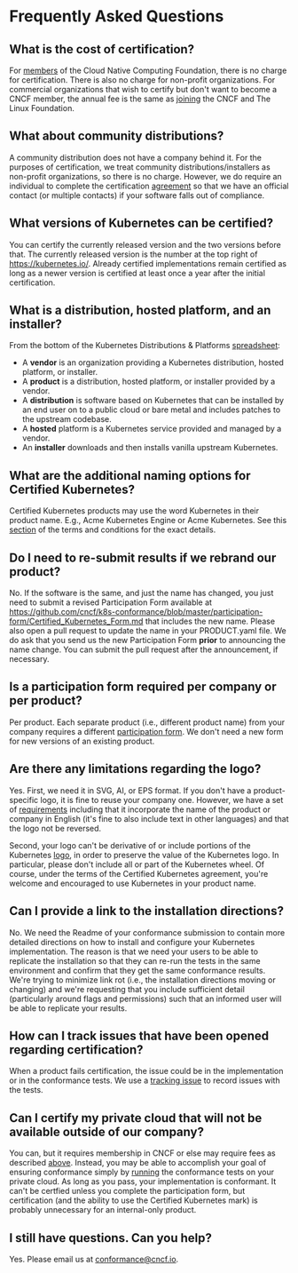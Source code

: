 # Frequently Asked Questions

## What is the cost of certification?

For [members](https://www.cncf.io/about/members/) of the Cloud Native Computing Foundation, there is no charge for
certification. There is also no charge for non-profit organizations. For commercial organizations that wish to
certify but don't want to become a CNCF member, the annual fee is the same as [joining](https://www.cncf.io/about/join/) the CNCF and The Linux Foundation.

## What about community distributions?

A community distribution does not have a company behind it.
For the purposes of certification, we treat community distributions/installers as non-profit organizations, so
there is no charge. However, we do require an individual to complete the certification
[agreement](./participation-form/Certified_Kubernetes_Form.md) so
that we have an official contact (or multiple contacts) if your software falls out of compliance.

## What versions of Kubernetes can be certified?

You can certify the currently released version and the two versions before that. The currently released version is the number at the top right of https://kubernetes.io/. Already certified implementations remain certified as long as a newer version is certified at least once a year after the initial certification.

## What is a distribution, hosted platform, and an installer?

From the bottom of the Kubernetes Distributions & Platforms [spreadsheet](https://docs.google.com/spreadsheets/d/1uF9BoDzzisHSQemXHIKegMhuythuq_GL3N1mlUUK2h0/edit#gid=0):

* A **vendor** is an organization providing a Kubernetes distribution, hosted platform, or installer.
* A **product** is a distribution, hosted platform, or installer provided by a vendor.	
* A **distribution** is software based on Kubernetes that can be installed by an end user on to a public cloud or bare metal and includes patches to the upstream codebase.	
* A **hosted** platform is a Kubernetes service provided and managed by a vendor.	
* An **installer** downloads and then installs vanilla upstream Kubernetes.	

## What are the additional naming options for Certified Kubernetes?

Certified Kubernetes products may use the word Kubernetes in their product name. E.g., Acme Kubernetes Engine or Acme Kubernetes. See this [section](https://github.com/cncf/k8s-conformance/blob/master/terms-conditions/Certified_Kubernetes_Terms.md#use-of-the-certified-kubernetes-marks-and-participant-kubernetes-combinations) of the terms and conditions for the exact details.

## Do I need to re-submit results if we rebrand our product?

No. If the software is the same, and just the name has changed, you just need to submit a revised Participation Form available at https://github.com/cncf/k8s-conformance/blob/master/participation-form/Certified_Kubernetes_Form.md that includes the new name. Please also open a pull request to update the name in your PRODUCT.yaml file. We do ask that you send us the new Participation Form **prior** to announcing the name change. You can submit the pull request after the announcement, if necessary.

## Is a participation form required per company or per product?

Per product. Each separate product (i.e., different product name) from your company requires a different [participation form](https://github.com/cncf/k8s-conformance/blob/master/participation-form/Certified_Kubernetes_Form.md). We don't need a new form for new versions of an existing product.

## Are there any limitations regarding the logo?

Yes. First, we need it in SVG, AI, or EPS format. If you don't have a product-specific logo, it is fine to reuse your company one. However, we have a set of [requirements](https://github.com/cncf/landscape#logos) including that it incorporate the name of the product or company in English (it's fine to also include text in other languages) and that the logo not be reversed.

Second, your logo can't be derivative of or include portions of the Kubernetes [logo](https://github.com/cncf/artwork/blob/master/examples/graduated.md#kubernetes-logos), in order to preserve the value of the Kubernetes logo. In particular, please don't include all or part of the Kubernetes wheel. Of course, under the terms of the Certified Kubernetes agreement, you're welcome and encouraged to use Kubernetes in your product name.

## Can I provide a link to the installation directions?

No. We need the Readme of your conformance submission to contain more detailed directions on how to install and configure your Kubernetes implementation. The reason is that we need your users to be able to replicate the installation so that they can re-run the tests in the same environment and confirm that they get the same conformance results. We're trying to minimize link rot (i.e., the installation directions moving or changing) and we're requesting that you include sufficient detail (particularly around flags and permissions) such that an informed user will be able to replicate your results.

## How can I track issues that have been opened regarding certification?

When a product fails certification, the issue could be in the implementation or in the conformance
tests. We use a [tracking issue](https://github.com/cncf/k8s-conformance/issues/27) to record issues with the
tests.

## Can I certify my private cloud that will not be available outside of our company?

You can, but it requires membership in CNCF or else may require fees as described [above](#what-is-the-cost-of-certification).
Instead, you may be able to accomplish your goal of ensuring conformance
simply by [running](instructions.md) the conformance tests on your private cloud. As long as you pass, your
implementation is conformant. It can't be certfied unless you complete the participation form, but certification
(and the ability to use the Certified Kubernetes mark) is probably unnecessary for an internal-only product.

## I still have questions. Can you help?

Yes. Please email us at conformance@cncf.io.
